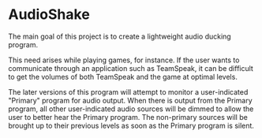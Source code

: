 # AudioShake

The main goal of this project is to create a lightweight audio ducking program. 

This need arises while playing games, for instance. If the user wants to communicate through
an application such as TeamSpeak, it can be difficult to get the volumes of both TeamSpeak
and the game at optimal levels. 

The later versions of this program will attempt to monitor a user-indicated "Primary" program 
for audio output. When there is output from the Primary program, all other user-indicated audio 
sources will be dimmed to allow the user to better hear the Primary program. The non-primary
sources will be brought up to their previous levels as soon as the Primary program is silent.
